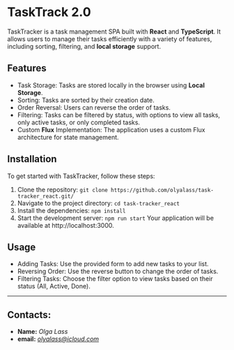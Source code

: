 # TaskTrack 2.0

TaskTracker is a task management SPA built with **React** and **TypeScript**. It allows users to manage their tasks efficiently with a variety of features, including sorting, filtering, and **local storage** support.

## Features 

- Task Storage: Tasks are stored locally in the browser using **Local Storage**.
- Sorting: Tasks are sorted by their creation date.
- Order Reversal: Users can reverse the order of tasks.
- Filtering: Tasks can be filtered by status, with options to view all tasks, only active tasks, or only completed tasks.
- Custom **Flux** Implementation: The application uses a custom Flux architecture for state management.

## Installation

To get started with TaskTracker, follow these steps:

1. Clone the repository:
`git clone https://github.com/olyalass/task-tracker_react.git/`
2. Navigate to the project directory:
`cd task-tracker_react`
3. Install the dependencies:
`npm install`
4. Start the development server:
`npm run start`
Your application will be available at http://localhost:3000.

## Usage

- Adding Tasks: Use the provided form to add new tasks to your list.
- Reversing Order: Use the reverse button to change the order of tasks.
- Filtering Tasks: Choose the filter option to view tasks based on their status (All, Active, Done).

---

## Contacts:
- **Name:** *Olga Lass*
- **email:** *olyalass@icloud.com*
